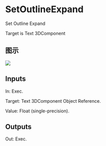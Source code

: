 # SetOutlineExpand

Set Outline Expand

Target is Text 3DComponent

## 图示

![]($-20221218-20353167.png)

## Inputs

In: Exec.

Target: Text 3DComponent Object Reference.

Value: Float (single-precision).  

## Outputs

Out: Exec.

